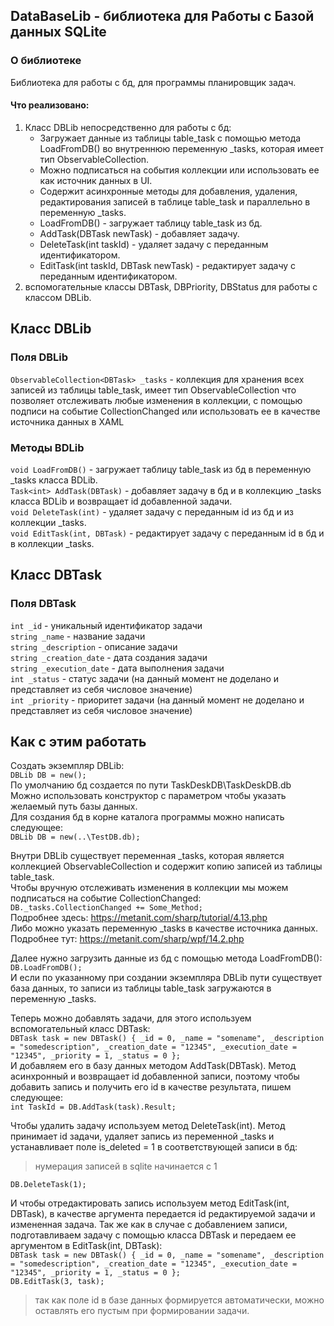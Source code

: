 ## DataBaseLib - библиотека для Работы с Базой данных SQLite

### О библиотеке
Библиотека для работы с бд, для программы планировщик задач.
#### Что реализовано:
1. Класс DBLib непосредственно для работы с бд:
	- Загружает данные из таблицы table_task с помощью метода LoadFromDB() во внутреннюю переменную _tasks, которая имеет тип ObservableCollection<DBTask>.
	- Можно подписаться на события коллекции или использовать ее как источник данных в UI.
	- Содержит асинхронные методы для добавления, удаления, редактирования записей в таблице table_task и параллельно в переменную _tasks.
	- LoadFromDB() - загружает таблицу table_task из бд.  
	- AddTask(DBTask newTask) - добавляет задачу.
	- DeleteTask(int taskId) - удаляет задачу с переданным идентификатором.
	- EditTask(int taskId, DBTask newTask) - редактирует задачу с переданным идентификатором.
2. вспомогательные классы DBTask, DBPriority, DBStatus для работы с классом DBLib.  
## Класс DBLib
### Поля DBLib
`ObservableCollection<DBTask> _tasks` - коллекция для хранения всех записей из таблицы table_task, имеет тип ObservableCollection<DBTask> что позволяет отслеживать любые изменения в коллекции, с помощью подписи на событие CollectionChanged или использовать ее в качестве источника данных в XAML  
### Методы BDLib
`void LoadFromDB()` - загружает таблицу table_task из бд в переменную _tasks класса BDLib.  
`Task<int> AddTask(DBTask)` - добавляет задачу в бд и в коллекцию _tasks класса BDLib и возвращает id добавленной задачи.  
`void DeleteTask(int)` - удаляет задачу с переданным id из бд и из коллекции _tasks.  
`void EditTask(int, DBTask)` - редактирует задачу с переданным id в бд и в коллекции _tasks.  
## Класс DBTask
### Поля DBTask
`int _id` - уникальный идентификатор задачи    
`string _name` - название задачи  
`string _description` - описание задачи  
`string _creation_date` - дата создания задачи  
`string _execution_date` - дата выполнения задачи   
`int _status` - статус задачи (на данный момент не доделано и представляет из себя числовое значение)  
`int _priority` - приоритет задачи (на данный момент не доделано и представляет из себя числовое значение)  
## Как с этим работать  
Создать экземпляр DBLib:  
`DBLib DB = new();`  
По умолчанию бд создается по пути TaskDeskDB\TaskDeskDB.db  
Можно использовать конструктор с параметром чтобы указать желаемый путь базы данных.  
Для создания бд в корне каталога программы можно написать следующее:  
`DBLib DB = new(..\TestDB.db);`  

Внутри DBLib существует переменная _tasks, которая является коллекцией ObservableCollection<DBTask> и содержит копию записей из таблицы table_task.  
Чтобы вручную отслеживать изменения в коллекции мы можем подписаться на событие CollectionChanged:  
`DB._tasks.CollectionChanged += Some_Method;`  
Подробнее здесь: https://metanit.com/sharp/tutorial/4.13.php  
Либо можно указать переменную _tasks в качестве источника данных.  
Подробнее тут: https://metanit.com/sharp/wpf/14.2.php  

Далее нужно загрузить данные из бд с помощью метода LoadFromDB():  
`DB.LoadFromDB();`  
И если по указанному при создании экземпляра DBLib пути существует база данных, то записи из таблицы table_task загружаются в переменную _tasks.  

Теперь можно добавлять задачи, для этого используем вспомогательный класс DBTask:  
`DBTask task = new DBTask() { _id = 0, _name = "somename", _description = "somedescription", _creation_date = "12345", _execution_date = "12345", _priority = 1, _status = 0 };`  
И добавляем его в базу данных методом AddTask(DBTask). Метод асинхронный и возвращает id добавленной записи, поэтому чтобы добавить запись и получить его id в качестве результата, пишем следующее:  
`int TaskId = DB.AddTask(task).Result;`  

Чтобы удалить задачу используем метод DeleteTask(int). Метод принимает id задачи, удаляет запись из переменной _tasks и устанавливает поле is_deleted = 1 в соответствующей записи в бд:  
>нумерация записей в sqlite начинается с 1  

`DB.DeleteTask(1);`  

И чтобы отредактировать запись используем метод EditTask(int, DBTask), в качестве аргумента передается id редактируемой задачи и измененная задача. Так же как в случае с добавлением записи, подготавливаем задачу с помощью класса DBTask и передаем ее аргументом в EditTask(int, DBTask):  
`DBTask task = new DBTask() { _id = 0, _name = "somename", _description = "somedescription", _creation_date = "12345", _execution_date = "12345", _priority = 1, _status = 0 };`  
`DB.EditTask(3, task);`  
> так как поле id в базе данных формируется автоматически, можно оставлять его пустым при формировании задачи.  